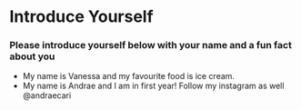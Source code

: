 # Introduce Yourself
### Please introduce yourself below with your name and a fun fact about you
- My name is Vanessa and my favourite food is ice cream.
- My name is Andrae and I am in first year! Follow my instagram as well @andraecari
